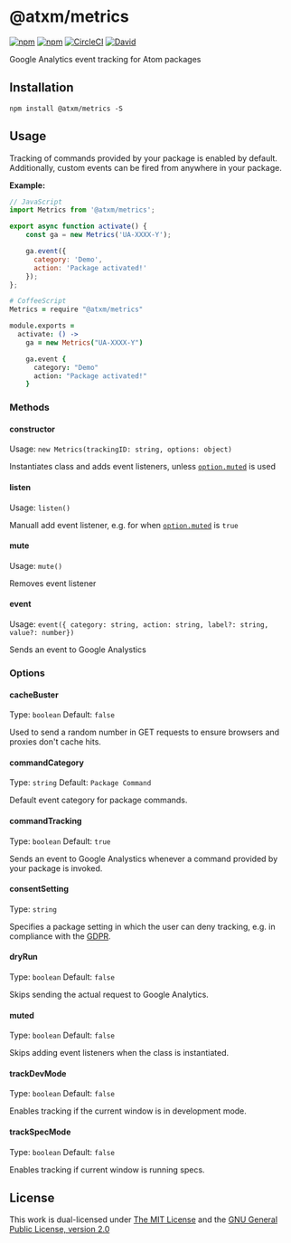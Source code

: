 # @atxm/metrics

[![npm](https://flat.badgen.net/npm/license/@atxm/metrics)](https://www.npmjs.org/package/@atxm/metrics)
[![npm](https://flat.badgen.net/npm/v/@atxm/metrics)](https://www.npmjs.org/package/@atxm/metrics)
[![CircleCI](https://flat.badgen.net/circleci/github/a-t-x-m/metrics)](https://circleci.com/gh/a-t-x-m/metrics)
[![David](https://flat.badgen.net/david/dep/a-t-x-m/metrics)](https://david-dm.org/a-t-x-m/metrics)

Google Analytics event tracking for Atom packages

## Installation

`npm install @atxm/metrics -S`

## Usage

Tracking of commands provided by your package is enabled by default. Additionally, custom events can be fired from anywhere in your package.

**Example:**

```js
// JavaScript
import Metrics from '@atxm/metrics';

export async function activate() {
    const ga = new Metrics('UA-XXXX-Y');

    ga.event({
      category: 'Demo',
      action: 'Package activated!'
    });
};
```

```coffee
# CoffeeScript
Metrics = require "@atxm/metrics"

module.exports =
  activate: () ->
    ga = new Metrics("UA-XXXX-Y")

    ga.event {
      category: "Demo"
      action: "Package activated!"
    }
```

### Methods

#### constructor

Usage: `new Metrics(trackingID: string, options: object)`

Instantiates class and adds event listeners, unless [`option.muted`](#muted) is used

#### listen

Usage: `listen()`

Manuall add event listener, e.g. for when [`option.muted`](#muted) is `true`

#### mute

Usage: `mute()`

Removes event listener

#### event

Usage: `event({ category: string, action: string, label?: string, value?: number})`

Sends an event to Google Analystics

### Options

#### cacheBuster

Type: `boolean`
Default: `false`

Used to send a random number in GET requests to ensure browsers and proxies don't cache hits.

#### commandCategory

Type: `string`
Default: `Package Command`

Default event category for package commands.

#### commandTracking

Type: `boolean`
Default: `true`

Sends an event to Google Analystics whenever a command provided by your package is invoked.

#### consentSetting

Type: `string`

Specifies a package setting in which the user can deny tracking, e.g. in compliance with the [GDPR](https://www.wikiwand.com/en/General_Data_Protection_Regulation).

#### dryRun

Type: `boolean`
Default: `false`

Skips sending the actual request to Google Analytics.

#### muted

Type: `boolean`
Default: `false`

Skips adding event listeners when the class is instantiated.

#### trackDevMode

Type: `boolean`
Default: `false`

Enables tracking if the current window is in development mode.

#### trackSpecMode

Type: `boolean`
Default: `false`

Enables tracking if current window is running specs.

## License

This work is dual-licensed under [The MIT License](https://opensource.org/licenses/MIT) and the [GNU General Public License, version 2.0](https://opensource.org/licenses/GPL-2.0)
